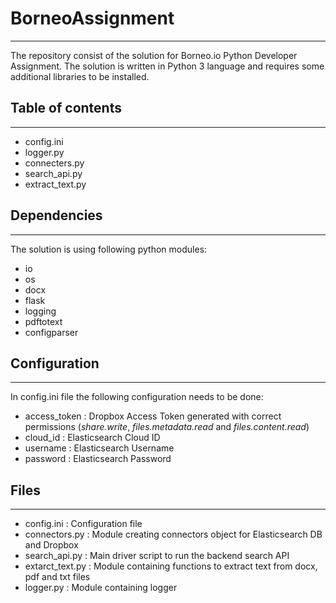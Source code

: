 # BorneoAssignment
------------------

The repository consist of the solution for Borneo.io Python Developer Assignment.
The solution is written in Python 3 language and requires some additional libraries to be installed.

## Table of contents
--------------------

* config.ini
* logger.py
* connecters.py
* search_api.py
* extract_text.py

## Dependencies
---------------

The solution is using following python modules:

* io
* os
* docx
* flask
* logging
* pdftotext
* configparser

## Configuration
----------------

In config.ini file the following configuration needs to be done:

* access_token  : Dropbox Access Token generated with correct permissions (_share.write_, _files.metadata.read_ and _files.content.read_)
* cloud_id      : Elasticsearch Cloud ID
* username      : Elasticsearch Username
* password      : Elasticsearch Password

## Files
--------

* config.ini      : Configuration file
* connectors.py   : Module creating connectors object for Elasticsearch DB and Dropbox
* search_api.py   : Main driver script to run the backend search API
* extarct_text.py : Module containing functions to extract text from docx, pdf and txt files
* logger.py       : Module containing logger
